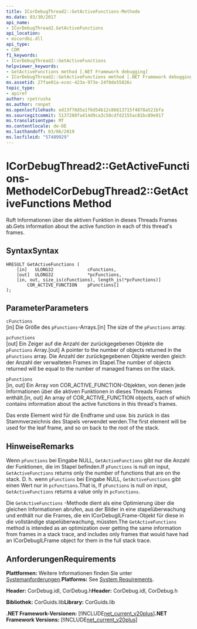 ```yaml
---
title: ICorDebugThread2::GetActiveFunctions-Methode
ms.date: 03/30/2017
api_name:
- ICorDebugThread2.GetActiveFunctions
api_location:
- mscordbi.dll
api_type:
- COM
f1_keywords:
- ICorDebugThread2::GetActiveFunctions
helpviewer_keywords:
- GetActiveFunctions method [.NET Framework debugging]
- ICorDebugThread2::GetActiveFunctions method [.NET Framework debugging]
ms.assetid: 27fae01a-ecec-423a-973e-24f8de55826c
topic_type:
- apiref
author: rpetrusha
ms.author: ronpet
ms.openlocfilehash: ed13f78d5a1f6d54b12c86613715f4878a521bfa
ms.sourcegitcommit: 5137208fa414d9ca3c58cdfd2155ac81bc89e917
ms.translationtype: MT
ms.contentlocale: de-DE
ms.lasthandoff: 03/06/2019
ms.locfileid: "57489929"
---
```

# <a name="icordebugthread2getactivefunctions-method"></a><span data-ttu-id="b0ed4-102">ICorDebugThread2::GetActiveFunctions-Methode</span><span class="sxs-lookup"><span data-stu-id="b0ed4-102">ICorDebugThread2::GetActiveFunctions Method</span></span>
<span data-ttu-id="b0ed4-103">Ruft Informationen über die aktiven Funktion in dieses Threads Frames ab.</span><span class="sxs-lookup"><span data-stu-id="b0ed4-103">Gets information about the active function in each of this thread's frames.</span></span>  
  
## <a name="syntax"></a><span data-ttu-id="b0ed4-104">Syntax</span><span class="sxs-lookup"><span data-stu-id="b0ed4-104">Syntax</span></span>  
  
```  
HRESULT GetActiveFunctions (  
    [in]   ULONG32             cFunctions,  
    [out]  ULONG32             *pcFunctions,  
    [in, out, size_is(cFunctions), length_is(*pcFunctions)]  
        COR_ACTIVE_FUNCTION    pFunctions[]  
);  
```  
  
## <a name="parameters"></a><span data-ttu-id="b0ed4-105">Parameter</span><span class="sxs-lookup"><span data-stu-id="b0ed4-105">Parameters</span></span>  
 `cFunctions`  
 <span data-ttu-id="b0ed4-106">[in] Die Größe des `pFunctions`-Arrays.</span><span class="sxs-lookup"><span data-stu-id="b0ed4-106">[in] The size of the `pFunctions` array.</span></span>  
  
 `pcFunctions`  
 <span data-ttu-id="b0ed4-107">[out] Ein Zeiger auf die Anzahl der zurückgegebenen Objekte die `pFunctions` Array.</span><span class="sxs-lookup"><span data-stu-id="b0ed4-107">[out] A pointer to the number of objects returned in the `pFunctions` array.</span></span> <span data-ttu-id="b0ed4-108">Die Anzahl der zurückgegebenen Objekte werden gleich der Anzahl der verwalteten Frames im Stapel.</span><span class="sxs-lookup"><span data-stu-id="b0ed4-108">The number of objects returned will be equal to the number of managed frames on the stack.</span></span>  
  
 `pFunctions`  
 <span data-ttu-id="b0ed4-109">[in, out] Ein Array von COR_ACTIVE_FUNCTION-Objekten, von denen jede Informationen über die aktiven Funktionen in dieses Threads Frames enthält.</span><span class="sxs-lookup"><span data-stu-id="b0ed4-109">[in, out] An array of COR_ACTIVE_FUNCTION objects, each of which contains information about the active functions in this thread's frames.</span></span>  
  
 <span data-ttu-id="b0ed4-110">Das erste Element wird für die Endframe und usw. bis zurück in das Stammverzeichnis des Stapels verwendet werden.</span><span class="sxs-lookup"><span data-stu-id="b0ed4-110">The first element will be used for the leaf frame, and so on back to the root of the stack.</span></span>  
  
## <a name="remarks"></a><span data-ttu-id="b0ed4-111">Hinweise</span><span class="sxs-lookup"><span data-stu-id="b0ed4-111">Remarks</span></span>  
 <span data-ttu-id="b0ed4-112">Wenn `pFunctions` bei Eingabe NULL, `GetActiveFunctions` gibt nur die Anzahl der Funktionen, die im Stapel befinden.</span><span class="sxs-lookup"><span data-stu-id="b0ed4-112">If `pFunctions` is null on input, `GetActiveFunctions` returns only the number of functions that are on the stack.</span></span> <span data-ttu-id="b0ed4-113">D. h. wenn `pFunctions` bei Eingabe NULL, `GetActiveFunctions` gibt einen Wert nur in `pcFunctions`.</span><span class="sxs-lookup"><span data-stu-id="b0ed4-113">That is, If `pFunctions` is null on input, `GetActiveFunctions` returns a value only in `pcFunctions`.</span></span>  
  
 <span data-ttu-id="b0ed4-114">Die `GetActiveFunctions` -Methode dient als eine Optimierung über die gleichen Informationen abrufen, aus der Bilder in eine stapelüberwachung und enthält nur die Frames, die ein ICorDebugILFrame-Objekt für diese in die vollständige stapelüberwachung, müssten.</span><span class="sxs-lookup"><span data-stu-id="b0ed4-114">The `GetActiveFunctions` method is intended as an optimization over getting the same information from frames in a stack trace, and includes only frames that would have had an ICorDebugILFrame object for them in the full stack trace.</span></span>  
  
## <a name="requirements"></a><span data-ttu-id="b0ed4-115">Anforderungen</span><span class="sxs-lookup"><span data-stu-id="b0ed4-115">Requirements</span></span>  
 <span data-ttu-id="b0ed4-116">**Plattformen:** Weitere Informationen finden Sie unter [Systemanforderungen](../../../../docs/framework/get-started/system-requirements.md).</span><span class="sxs-lookup"><span data-stu-id="b0ed4-116">**Platforms:** See [System Requirements](../../../../docs/framework/get-started/system-requirements.md).</span></span>  
  
 <span data-ttu-id="b0ed4-117">**Header:** CorDebug.idl, CorDebug.h</span><span class="sxs-lookup"><span data-stu-id="b0ed4-117">**Header:** CorDebug.idl, CorDebug.h</span></span>  
  
 <span data-ttu-id="b0ed4-118">**Bibliothek:** CorGuids.lib</span><span class="sxs-lookup"><span data-stu-id="b0ed4-118">**Library:** CorGuids.lib</span></span>  
  
 <span data-ttu-id="b0ed4-119">**.NET Framework-Versionen:** [!INCLUDE[net_current_v20plus](../../../../includes/net-current-v20plus-md.md)]</span><span class="sxs-lookup"><span data-stu-id="b0ed4-119">**.NET Framework Versions:** [!INCLUDE[net_current_v20plus](../../../../includes/net-current-v20plus-md.md)]</span></span>
